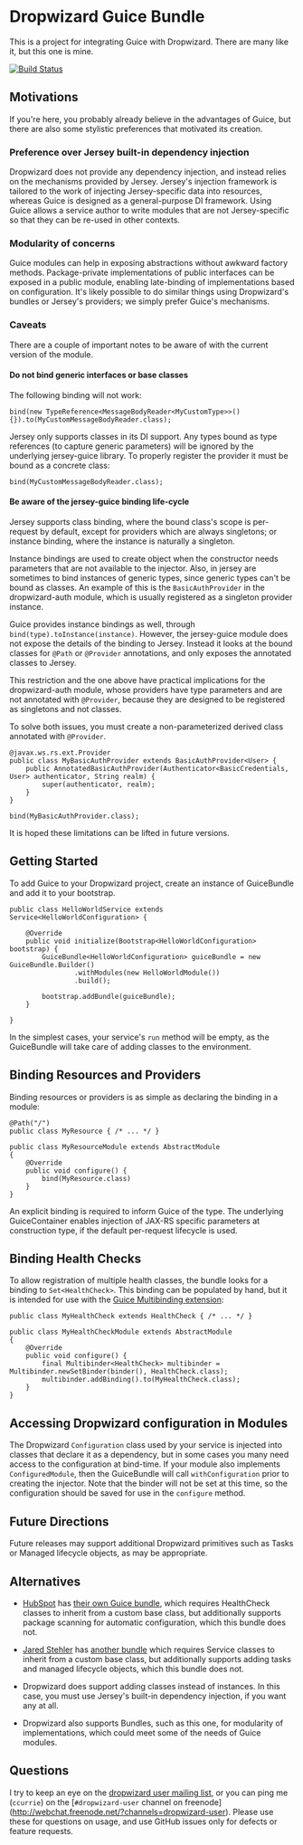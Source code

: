 # Dropwizard Guice Bundle

This is a project for integrating Guice with Dropwizard. There are many like it, but this one is mine.

[![Build Status](https://travis-ci.org/fizmo/dropwizard-bundle-guice.png?branch=master)](https://travis-ci.org/fizmo/dropwizard-bundle-guice)

## Motivations

If you're here, you probably already believe in the advantages of Guice, but there are also some stylistic preferences
that motivated its creation.

### Preference over Jersey built-in dependency injection

Dropwizard does not provide any dependency injection, and instead relies on the mechanisms provided by Jersey.
Jersey's injection framework is tailored to the work of injecting Jersey-specific data into resources, whereas
Guice is designed as a general-purpose DI framework. Using Guice allows a service author to write modules that
are not Jersey-specific so that they can be re-used in other contexts.

### Modularity of concerns

Guice modules can help in exposing abstractions without awkward factory methods. Package-private implementations of
public interfaces can be exposed in a public module, enabling late-binding of implementations based on configuration.
It's likely possible to do similar things using Dropwizard's bundles or Jersey's providers; we simply prefer Guice's
mechanisms.

### Caveats

There are a couple of important notes to be aware of with the current version of the module.

#### Do not bind generic interfaces or base classes

The following binding will not work:

    bind(new TypeReference<MessageBodyReader<MyCustomType>>(){}).to(MyCustomMessageBodyReader.class);

Jersey only supports classes in its DI support. Any types bound as type references (to capture generic parameters)
will be ignored by the underlying jersey-guice library. To properly register the provider it must be bound as a
concrete class:

    bind(MyCustomMessageBodyReader.class);

#### Be aware of the jersey-guice binding life-cycle

Jersey supports class binding, where the bound class's scope is per-request by default, except for providers which
are always singletons; or instance binding, where the instance is naturally a singleton.

Instance bindings are used to create object when the constructor needs parameters that are not available to the
injector. Also, in jersey are sometimes to bind instances of generic types, since generic types can't be bound as
classes. An example of this is the `BasicAuthProvider` in the dropwizard-auth module, which is usually registered as a
singleton provider instance.

Guice provides instance bindings as well, through `bind(type).toInstance(instance)`. However, the jersey-guice
module does not expose the details of the binding to Jersey. Instead it looks at the bound classes for `@Path` or
`@Provider` annotations, and only exposes the annotated classes to Jersey.

This restriction and the one above have practical implications for the dropwizard-auth module, whose providers have type
parameters and are not annotated with `@Provider`, because they are designed to be registered as singletons and not classes.

To solve both issues, you must create a non-parameterized derived class annotated with `@Provider`.

    @javax.ws.rs.ext.Provider
    public class MyBasicAuthProvider extends BasicAuthProvider<User> {
        public AnnotatedBasicAuthProvider(Authenticator<BasicCredentials, User> authenticator, String realm) {
            super(authenticator, realm);
        }
    }

    bind(MyBasicAuthProvider.class);

It is hoped these limitations can be lifted in future versions.

## Getting Started

To add Guice to your Dropwizard project, create an instance of GuiceBundle and add it to your bootstrap.

    public class HelloWorldService extends Service<HelloWorldConfiguration> {

        @Override
        public void initialize(Bootstrap<HelloWorldConfiguration> bootstrap) {
            GuiceBundle<HelloWorldConfiguration> guiceBundle = new GuiceBundle.Builder()
                    .withModules(new HelloWorldModule())
                    .build();

            bootstrap.addBundle(guiceBundle);
        }

    }

In the simplest cases, your service's `run` method will be empty, as the GuiceBundle will take care of adding
classes to the environment.

## Binding Resources and Providers

Binding resources or providers is as simple as declaring the binding in a module:


    @Path("/")
    public class MyResource { /* ... */ }

    public class MyResourceModule extends AbstractModule
    {
        @Override
        public void configure() {
            bind(MyResource.class)
        }
    }

An explicit binding is required to inform Guice of the type. The underlying GuiceContainer enables injection of
JAX-RS specific parameters at construction type, if the default per-request lifecycle is used.

## Binding Health Checks

To allow registration of multiple health classes, the bundle looks for a binding to `Set<HealthCheck>`. This binding
can be populated by hand, but it is intended for use with the
[Guice Multibinding extension](https://code.google.com/p/google-guice/wiki/Multibindings):

    public class MyHealthCheck extends HealthCheck { /* ... */ }

    public class MyHealthCheckModule extends AbstractModule
    {
        @Override
        public void configure() {
            final Multibinder<HealthCheck> multibinder = Multibinder.newSetBinder(binder(), HealthCheck.class);
            multibinder.addBinding().to(MyHealthCheck.class);
        }
    }

## Accessing Dropwizard configuration in Modules

The Dropwizard `Configuration` class used by your service is injected into classes that declare it as a dependency,
but in some cases you many need access to the configuration at bind-time. If your module also implements
`ConfiguredModule`, then the GuiceBundle will call `withConfiguration` prior to creating the injector. Note that
the binder will not be set at this time, so the configuration should be saved for use in the `configure` method.

## Future Directions

Future releases may support additional Dropwizard primitives such as Tasks or Managed lifecycle objects, as may be
appropriate.

## Alternatives

* [HubSpot](http://dev.hubspot.com) has [their own Guice bundle](https://github.com/HubSpot/dropwizard-guice), which
requires HealthCheck classes to inherit from a custom base class, but additionally supports package scanning for
automatic configuration, which this bundle does not.

* [Jared Stehler](http://mindtap.cengage.com/) has [another bundle](https://github.com/jaredstehler/dropwizard-guice)
which requires Service classes to inherit from a custom base class, but additionally supports adding tasks and managed
lifecycle objects, which this bundle does not.

* Dropwizard does support adding classes instead of instances. In this case, you must use Jersey's built-in dependency
injection, if you want any at all.

* Dropwizard also supports Bundles, such as this one, for modularity of implementations, which could meet some of the
needs of Guice modules.

## Questions

I try to keep an eye on the [dropwizard user mailing list](https://groups.google.com/forum/#!forum/dropwizard-user),
or you can ping me (`ccurrie`) on the [`#dropwizard-user` channel on freenode]
(http://webchat.freenode.net/?channels=dropwizard-user). Please use these for questions on usage, and use GitHub
issues only for defects or feature requests.
